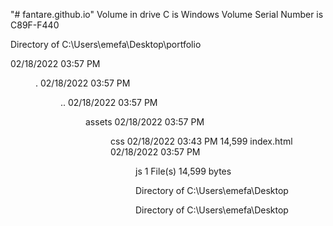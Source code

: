 "# fantare.github.io" 
 Volume in drive C is Windows
 Volume Serial Number is C89F-F440

 Directory of C:\Users\emefa\Desktop\portfolio

02/18/2022  03:57 PM    <DIR>          .
02/18/2022  03:57 PM    <DIR>          ..
02/18/2022  03:57 PM    <DIR>          assets
02/18/2022  03:57 PM    <DIR>          css
02/18/2022  03:43 PM            14,599 index.html
02/18/2022  03:57 PM    <DIR>          js
               1 File(s)         14,599 bytes

 Directory of C:\Users\emefa\Desktop


 Directory of C:\Users\emefa\Desktop

